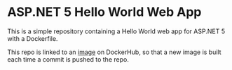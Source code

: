 # ASP.NET 5 Hello World Web App

This is a simple repository containing a Hello World web app for ASP.NET 5 with a Dockerfile.

This repo is linked to an [image](https://registry.hub.docker.com/u/tonysneed/aspnet5-webapp/) on DockerHub, so that a new image is built each time a commit is pushed to the repo.

